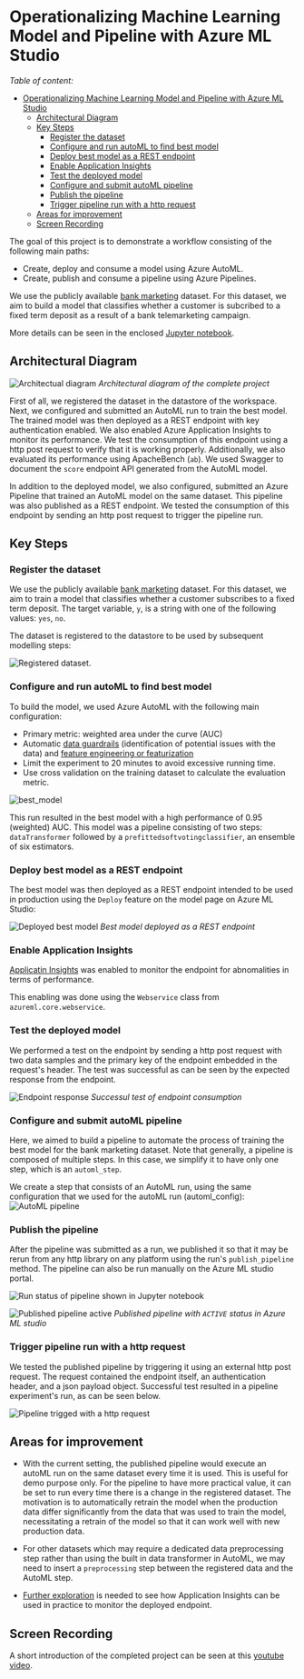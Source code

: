 
# Operationalizing Machine Learning Model and Pipeline with Azure ML Studio
*Table of content:*

- [Operationalizing Machine Learning Model and Pipeline with Azure ML Studio](#operationalizing-machine-learning-model-and-pipeline-with-azure-ml-studio)
  - [Architectural Diagram](#architectural-diagram)
  - [Key Steps](#key-steps)
    - [Register the dataset](#register-the-dataset)
    - [Configure and run autoML to find best model](#configure-and-run-automl-to-find-best-model)
    - [Deploy best model as a REST endpoint](#deploy-best-model-as-a-rest-endpoint)
    - [Enable Application Insights](#enable-application-insights)
    - [Test the deployed model](#test-the-deployed-model)
    - [Configure and submit autoML pipeline](#configure-and-submit-automl-pipeline)
    - [Publish the pipeline](#publish-the-pipeline)
    - [Trigger pipeline run with a http request](#trigger-pipeline-run-with-a-http-request)
  - [Areas for improvement](#areas-for-improvement)
  - [Screen Recording](#screen-recording)

The goal of this project is to demonstrate a workflow consisting of the following main paths:

- Create, deploy and consume a model using Azure AutoML.
- Create, publish and consume a pipeline using Azure Pipelines.

We use the publicly available [bank marketing](https://automlsamplenotebookdata.blob.core.windows.net/automl-sample-notebook-data/bankmarketing_train.csv) dataset. For this dataset, we aim to build a model that classifies whether a customer is subcribed to a fixed term deposit as a result of a bank telemarketing campaign. 

More details can be seen in the enclosed [Jupyter notebook](project_2_MLOps.ipynb).

## Architectural Diagram
![Architectual diagram](diagrams/architectual_diagram.jpeg)
*Architectural diagram of the complete project* 

First of all, we registered the dataset in the datastore of the workspace. Next, we configured and submitted an AutoML run to train the best model. The trained model was then deployed as a REST endpoint with key authentication enabled. We also enabled Azure Application Insights to monitor its performance. We test the consumption of this endpoint using a http post request to verify that it is working properly. Additionally, we also evaluated its performance using ApacheBench (`ab`). We used Swagger to document the `score` endpoint API generated from the AutoML model. 

In addition to the deployed model, we also configured, submitted an Azure Pipeline that trained an AutoML model on the same dataset. This pipeline was also published as a REST endpoint. We tested the consumption of this endpoint by sending an http post request to trigger the pipeline run. 


## Key Steps

### Register the dataset
We use the publicly available [bank marketing](https://automlsamplenotebookdata.blob.core.windows.net/automl-sample-notebook-data/bankmarketing_train.csv) dataset. For this dataset, we aim to train a model that classifies whether a customer subscribes to a fixed term deposit. The target variable, `y`, is a string with one of the following values: `yes`, `no`.

The dataset is registered to the datastore to be used by subsequent modelling steps: 

![Registered dataset](diagram/../screenshots/dataset_registered.png).


### Configure and run autoML to find best model
To build the model, we used Azure AutoML with the following main configuration: 
- Primary metric: weighted area under the curve (AUC)
- Automatic [data guardrails](https://docs.microsoft.com/en-us/azure/machine-learning/how-to-configure-auto-features#data-guardrails) (identification of potential issues with the data) and [feature engineering or featurization](https://docs.microsoft.com/en-us/azure/machine-learning/how-to-configure-auto-features#featurization) 
- Limit the experiment to 20 minutes to avoid excessive running time. 
- Use cross validation on the training dataset to calculate the evaluation metric.

![best_model](screenshots/autoML_run_best_model_VotingEnsemble.png)

This run resulted in the best model with a high performance of  0.95 (weighted) AUC. This model was a pipeline consisting of two steps: `dataTransformer` followed by a `prefittedsoftvotingclassifier`, an ensemble of six estimators.


### Deploy best model as a REST endpoint
The best model was then deployed as a REST endpoint intended to be used in production using the `Deploy` feature on the model page on Azure ML Studio:

![Deployed best model](screenshots/best_model_deployed.png)
*Best model deployed as a REST endpoint* 


### Enable Application Insights
[Applicatin Insights](https://docs.microsoft.com/en-us/azure/azure-monitor/app/app-insights-overview) was enabled to monitor the endpoint for abnomalities in terms of performance.

This enabling was done using the `Webservice` class from `azureml.core.webservice`.


### Test the deployed model
We performed a test on the endpoint by sending a http post request with two data samples and the primary key of the endpoint embedded in the request's header. The test was successful as can be seen by the expected response from the endpoint.

![Endpoint response](sceenshots/../screenshots/endpoint_output.png)
*Successul test of endpoint consumption*


### Configure and submit autoML pipeline
Here, we aimed to build a pipeline to automate the process of training the best model for the bank marketing dataset. Note that generally, a pipeline is composed of multiple steps. In this case, we simplify it to have only one step, which is an `automl_step`.

We create a step that consists of an AutoML run, using the same configuration that we used for the autoML run (automl_config):
![AutoML pipeline](screenshots/pipeline_details.png)


### Publish the pipeline
After the pipeline was submitted as a run, we published it so that it may be rerun from any http library on any platform using the run's `publish_pipeline` method. The pipeline can also be run manually on the Azure ML studio portal.


![Run status of pipeline shown in Jupyter notebook](screenshots/published_pipeline_run_status.png)

![Published pipeline active](screenshots/published_pipeline_active.png)
*Published pipeline with `ACTIVE` status in Azure ML studio*



### Trigger pipeline run with a http request
We tested the published pipeline by triggering it using an external http post request. The request contained the endpoint itself, an authentication header, and a json payload object. Successful test resulted in a pipeline experiment's run, as can be seen below. 

![Pipeline trigged with a http request](screenshots/pipeline_trigged_experiment_running_status.png)


## Areas for improvement

- With the current setting, the published pipeline would execute an autoML run on the same dataset every time it is used. This is useful for demo purpose only. For the pipeline to have more practical value, it can be set to run every time there is a change in the registered dataset. The motivation is to automatically retrain the model when the production data differ significantly from the data that was used to train the model, necessitating a retrain of the model so that it can work well with new production data. 

- For other datasets which may require a dedicated data preprocessing step rather than using the built in data transformer in AutoML, we may need to insert a `preprocessing` step between the registered data and the AutoML step.

- [Further exploration](https://docs.microsoft.com/en-us/azure/azure-monitor/app/app-insights-overview#how-do-i-use-application-insights) is needed to see how Application Insights can be used in practice to monitor the deployed endpoint.


## Screen Recording
A short introduction of the completed project can be seen at this [youtube video](https://youtu.be/4JVvg1cWHSY).


